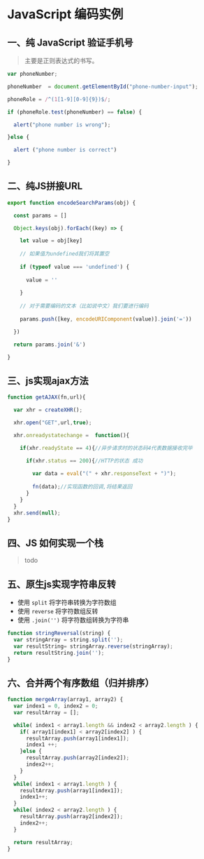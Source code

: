 # JavaScript 编码实例

## 一、纯 JavaScript 验证手机号

> 主要是正则表达式的书写。

```javascript
var phoneNumber;

phoneNumber  = document.getElementById("phone-number-input");

phoneRole = /^(1[1-9][0-9]{9})$/;

if (phoneRole.test(phoneNumber) == false) {

  alert("phone number is wrong");

}else {

  alert ("phone number is correct")

}
```

## 二、纯JS拼接URL

```javascript
export function encodeSearchParams(obj) {

  const params = []

  Object.keys(obj).forEach((key) => {

    let value = obj[key]
    
    // 如果值为undefined我们将其置空
    
    if (typeof value === 'undefined') {
    
      value = ''
    
    }
    
    // 对于需要编码的文本（比如说中文）我们要进行编码
    
    params.push([key, encodeURIComponent(value)].join('='))

  })

  return params.join('&')

}
```

## 三、js实现ajax方法

```javascript
function getAJAX(fn,url){

  var xhr = createXHR();

  xhr.open("GET",url,true);

  xhr.onreadystatechange =  function(){

    if(xhr.readyState == 4){//异步请求时的状态码4代表数据接收完毕

      if(xhr.status == 200){//HTTP的状态 成功
    
        var data = eval("(" + xhr.responseText + ")");
    
        fn(data);//实现函数的回调,将结果返回
      }
    }
  }
  xhr.send(null);
}
```

## 四、JS 如何实现一个栈

> todo

## 五、原生js实现字符串反转

- 使用 `split` 将字符串转换为字符数组
- 使用 `reverse` 将字符数组反转
- 使用 `.join('')` 将字符数组转换为字符串

```javascript
function stringReversal(string) {
  var stringArray = string.split('');
  var resultString= stringArray.reverse(stringArray);
  return resultString.join('');
}
```

## 六、合并两个有序数组（归并排序）

```javascript
function mergeArray(array1, array2) {
  var index1 = 0, index2 = 0;
  var resultArray = [];

  while( index1 < array1.length && index2 < array2.length ) {
    if( array1[index1] < array2[index2] ) {
      resultArray.push(array1[index1]);
      index1 ++;
    }else {
      resultArray.push(array2[index2]);
      index2++;
    }
  }
  while( index1 < array1.length ) {
    resultArray.push(array1[index1]);
    index1++;
  }
  while( index2 < array2.length ) {
    resultArray.push(array2[index2]);
    index2++;
  }

  return resultArray;
}
```